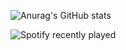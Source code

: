 ![Anurag's GitHub stats](https://github-readme-stats.vercel.app/api?username=YannS92&count_private=true&show_icons=true&theme=tokyonight)

  ![Spotify recently played](https://spotify-recently-played-readme.vercel.app/api?user=YannS92)
  
 
